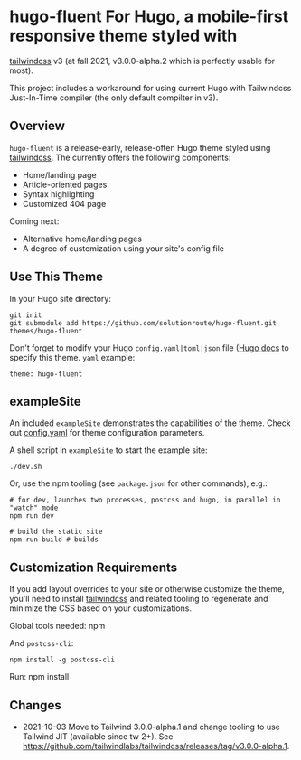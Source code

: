 # hugo-fluent For Hugo, a mobile-first responsive theme styled with
[tailwindcss][1] v3 (at fall 2021, v3.0.0-alpha.2 which is perfectly usable for most).

This project includes a workaround for using current Hugo with Tailwindcss Just-In-Time
compiler (the only default compilter in v3).

## Overview

`hugo-fluent` is a release-early, release-often Hugo theme styled using
[tailwindcss][1]. The currently offers the following components:

* Home/landing page
* Article-oriented pages
* Syntax highlighting
* Customized 404 page

Coming next:

* Alternative home/landing pages
* A degree of customization using your site's config file

## Use This Theme

In your Hugo site directory:

    git init
    git submodule add https://github.com/solutionroute/hugo-fluent.git themes/hugo-fluent

Don't forget to modify your Hugo `config.yaml|toml|json` file ([Hugo
docs](https://gohugo.io/getting-started/configuration/) to specify this theme.
`yaml` example:

    theme: hugo-fluent

## exampleSite

An included `exampleSite` demonstrates the capabilities of the theme. Check out
[config.yaml](exampleSite/config.yaml) for theme configuration parameters.

A shell script in `exampleSite` to start the example site:

    ./dev.sh

Or, use the npm tooling (see `package.json` for other commands), e.g.:

    # for dev, launches two processes, postcss and hugo, in parallel in "watch" mode
    npm run dev 
    
    # build the static site
    npm run build # builds

## Customization Requirements

If you add layout overrides to your site or otherwise customize the theme,
you'll need to install [tailwindcss][1] and related tooling to regenerate and
minimize the CSS based on your customizations. 

Global tools needed:
    npm

And `postcss-cli`:

    npm install -g postcss-cli

Run:
    npm install


## Changes

* 2021-10-03 Move to Tailwind 3.0.0-alpha.1 and change tooling to use Tailwind JIT (available since tw 2+). See https://github.com/tailwindlabs/tailwindcss/releases/tag/v3.0.0-alpha.1.

[1]: <https://tailwindcss.com/>

